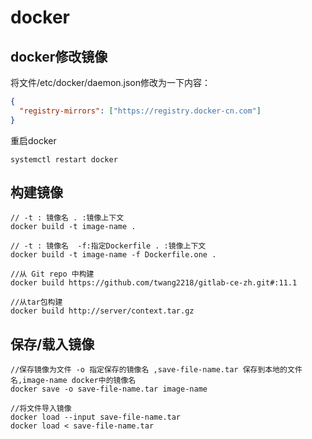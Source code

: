 # docker

## docker修改镜像

将文件/etc/docker/daemon.json修改为一下内容：

  ```json
  {
    "registry-mirrors": ["https://registry.docker-cn.com"]
  }
  ```

重启docker

  ```shell
  systemctl restart docker
  ```

## 构建镜像

```shell script
// -t : 镜像名 . :镜像上下文
docker build -t image-name .

// -t : 镜像名  -f:指定Dockerfile . :镜像上下文
docker build -t image-name -f Dockerfile.one .

//从 Git repo 中构建
docker build https://github.com/twang2218/gitlab-ce-zh.git#:11.1

//从tar包构建
docker build http://server/context.tar.gz

```


## 保存/载入镜像

```shell script
//保存镜像为文件 -o 指定保存的镜像名 ,save-file-name.tar 保存到本地的文件名,image-name docker中的镜像名
docker save -o save-file-name.tar image-name 

//将文件导入镜像
docker load --input save-file-name.tar
docker load < save-file-name.tar
```
